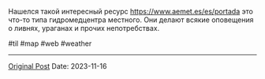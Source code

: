 Нашелся такой интересный ресурс https://www.aemet.es/es/portada это что-то типа гидромедцентра местного.  Они делают всякие оповещения о ливнях, ураганах и прочих непотребствах.

#til #map #web #weather

---
[Original Post](https://t.me/lev2tarragona/1707)
Date: 2023-11-16
